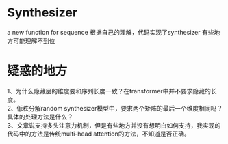 # Synthesizer
a new function for sequence
根据自己的理解，代码实现了synthesizer
有些地方可能理解不到位
# 疑惑的地方
1、为什么隐藏层的维度要和序列长度一致？在transformer中并不要求隐藏的长度。  
2、低秩分解random synthesizer模型中，要求两个矩阵的最后一个维度相同吗？具体的处理方法是什么？  
3、文章说支持多头注意力机制，但是有些地方并没有想明白如何支持，我实现的代码中的方法是传统multi-head attention的方法，不知道是否正确。  

